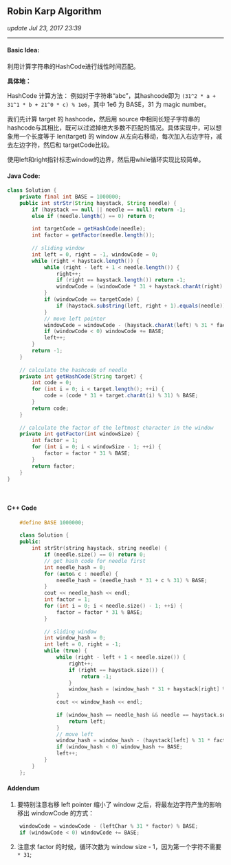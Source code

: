 ## Robin Karp Algorithm
_update Jul 23, 2017 23:39_

---
#### Basic Idea:
利用计算字符串的HashCode进行线性时间匹配。

**具体地：**

HashCode 计算方法：
例如对于字符串“abc”，其hashcode即为 `(31^2 * a + 31^1 * b + 21^0 * c) % 1e6`，其中 1e6 为 BASE，31 为 magic number。

我们先计算 target 的 hashcode，然后用 source 中相同长短子字符串的hashcode与其相比，既可以过滤掉绝大多数不匹配的情况。具体实现中，可以想象用一个长度等于 len(target) 的 window 从左向右移动，每次加入右边字符，减去左边字符，然后和 targetCode比较。

使用left和right指针标志window的边界，然后用while循环实现比较简单。

#### Java Code:
```java
class Solution {
    private final int BASE = 1000000;
    public int strStr(String haystack, String needle) {
        if (haystack == null || needle == null) return -1;
        else if (needle.length() == 0) return 0;
        
        int targetCode = getHashCode(needle);
        int factor = getFactor(needle.length());
        
        // sliding window
        int left = 0, right = -1, windowCode = 0;
        while (right < haystack.length()) {
            while (right - left + 1 < needle.length()) {
                right++;
                if (right == haystack.length()) return -1;
                windowCode = (windowCode * 31 + haystack.charAt(right) % 31) % BASE;
            }
            if (windowCode == targetCode) {
                if (haystack.substring(left, right + 1).equals(needle)) return left;
            }
            // move left pointer
            windowCode = windowCode - (haystack.charAt(left) % 31 * factor) % BASE;
            if (windowCode < 0) windowCode += BASE;
            left++;
        }
        return -1;
    }
    
    // calculate the hashcode of needle
    private int getHashCode(String target) {
        int code = 0;
        for (int i = 0; i < target.length(); ++i) {
            code = (code * 31 + target.charAt(i) % 31) % BASE;
        }
        return code;
    }
    
    // calculate the factor of the leftmost character in the window
    private int getFactor(int windowSize) {
        int factor = 1;
        for (int i = 0; i < windowSize - 1; ++i) {
            factor = factor * 31 % BASE;
        }
        return factor;
    }
}
```

<br>

#### C++ Code
```cpp
    #define BASE 1000000;
    
    class Solution {
    public:
        int strStr(string haystack, string needle) {
            if (needle.size() == 0) return 0;
            // get hash code for needle first
            int needle_hash = 0;
            for (auto& c : needle) {
                needle_hash = (needle_hash * 31 + c % 31) % BASE;
            }
            cout << needle_hash << endl;
            int factor = 1;
            for (int i = 0; i < needle.size() - 1; ++i) {
                factor = factor * 31 % BASE;
            }
            
            // sliding window
            int window_hash = 0;
            int left = 0, right = -1;
            while (true) {
                while (right - left + 1 < needle.size()) {
                    right++;
                    if (right == haystack.size()) {
                        return -1;
                    }
                    window_hash = (window_hash * 31 + haystack[right] % 31) % BASE; 
                }
                cout << window_hash << endl;
                
                if (window_hash == needle_hash && needle == haystack.substr(left, needle.size())) {
                    return left;
                }
                // move left 
                window_hash = window_hash - (haystack[left] % 31 * factor) % BASE;
                if (window_hash < 0) window_hash += BASE;
                left++;
            }
        }
    };
```

#### Addendum
1. 要特别注意右移 left pointer 缩小了 window 之后，将最左边字符产生的影响移出 windowCode 的方式：
```java
    windowCode = windowCode - (leftChar % 31 * factor) % BASE;
    if (windowCode < 0) windowCode += BASE;
```
2. 注意求 factor 的时候，循环次数为 window size - 1，因为第一个字符不需要 `* 31`;







